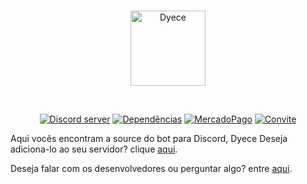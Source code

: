 <div align="center">
  <br />
  <p>
    <a href="https://github.com/Project-Dyece/Dyece"><img src="https://cdn.discordapp.com/attachments/723701206324871228/748303088284074004/4_copia_2.png" width="120" alt="Dyece" /></a>
  </p>
  <br />
  <p>
    <a href="https://discord.gg/QUpr3ZR"><img src="https://img.shields.io/discord/747643336185348268?color=7289da&label=servidor&logo=discord&logoColor=white" alt="Discord server" /></a>
    <a href="https://david-dm.org/Project-Dyece/Dyece"><img src="https://img.shields.io/david/Project-Dyece/Dyece.svg?maxAge=3600&label=dependencias" alt="Dependências" /></a>
    <a href="http://mpago.la/1eRoTD2"><img src="https://img.shields.io/badge/doar-MercPago-00ced1" alt="MercadoPago" /></a>
    <a href="https://discord.com/api/oauth2/authorize?client_id=747606678954049577&permissions=8&scope=bot"><img src="https://img.shields.io/badge/convidar-bot-yellow" alt="Convite" /></a>
  </p>
</div>

Aqui vocês encontram a source do bot para Discord, Dyece
Deseja adiciona-lo ao seu servidor? clique [aqui](https://discord.com/api/oauth2/authorize?client_id=747606678954049577&permissions=8&scope=bot).

Deseja falar com os desenvolvedores ou perguntar algo? entre [aqui](https://discord.gg/QUpr3ZR).
